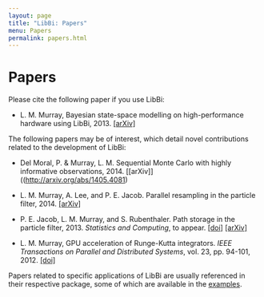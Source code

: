 ```yaml
---
layout: page
title: "LibBi: Papers"
menu: Papers
permalink: papers.html
---
```


Papers
======

Please cite the following paper if you use LibBi:

* L. M. Murray, Bayesian state-space modelling on high-performance hardware
  using LibBi, 2013. [\[arXiv\]](http://arxiv.org/abs/1306.3277)

The following papers may be of interest, which detail novel contributions
related to the development of LibBi:

* Del Moral, P. & Murray, L. M. Sequential Monte Carlo with highly informative
  observations, 2014. [\[arXiv\]]((http://arxiv.org/abs/1405.4081)

* L. M. Murray, A. Lee, and P. E. Jacob. Parallel resampling in the particle
  filter, 2014. [\[arXiv\]](http://arxiv.org/abs/1301.4019)

* P. E. Jacob, L. M. Murray, and S. Rubenthaler. Path storage in the particle
  filter, 2013. *Statistics and Computing*, to
  appear. [\[doi\]](http://dx.doi.org/10.1007/s11222-013-9445-x)
  [\[arXiv\]](http://arxiv.org/abs/1307.3180)

* L. M. Murray, GPU acceleration of Runge-Kutta integrators. *IEEE
  Transactions on Parallel and Distributed Systems*, vol. 23, pp. 94-101,
  2012. [\[doi\]](http://dx.doi.org/10.1109/TPDS.2011.61)

Papers related to specific applications of LibBi are usually referenced in
their respective package, some of which are available in the
[examples](/examples.html).
